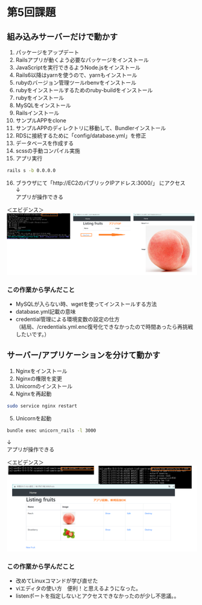 # 第5回課題 #
## 組み込みサーバーだけで動かす ##
1. パッケージをアップデート
2. Railsアプリが動くよう必要なパッケージをインストール
3. JavaScriptを実行できるようNode.jsをインストール
4. Rails6以降はyarnを使うので、yarnもインストール
5. rubyのバージョン管理ツールrbenvをインストール
6. rubyをインストールするためのruby-buildをインストール
7. rubyをインストール
8. MySQLをインストール
9. Railsインストール
10. サンプルAPPをclone
11. サンプルAPPのディレクトリに移動して、Bundlerインストール
12. RDSに接続するために「config/database.yml」を修正
13. データベースを作成する
14. scssの手動コンパイル実施
15. アプリ実行
```bash
rails s -b 0.0.0.0
```
16. ブラウザにて「http://EC2のパブリックIPアドレス:3000/」 にアクセス  
     ↓  
アプリが操作できる

＜エビデンス＞
![組み込みサーバーを使って](images/rails.png)

### この作業から学んだこと ###
* MySQLが入らない時、wgetを使ってインストールする方法
* database.yml記載の意味
* credential管理による環境変数の設定の仕方  
 （結局、/credentials.yml.enc復号化できなかったので時間あったら再挑戦したいです。）

## サーバー/アプリケーションを分けて動かす ##
1. Nginxをインストール
2. Nginxの権限を変更
3. Unicornのインストール
4. Nginxを再起動
```bash
sudo service nginx restart
```
5. Unicornを起動
```bash
bundle exec unicorn_rails -l 3000
```  
↓  
アプリが操作できる

＜エビデンス＞
![分けて動かす](images/unicorn.png)

### この作業から学んだこと ###
* 改めてLinuxコマンドが学び直せた
* viエディタの使い方　便利！と思えるようになった。
* listenポートを指定しないとアクセスできなかったのが少し不思議。。

